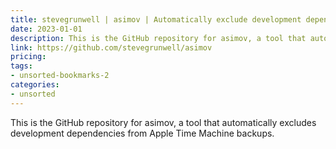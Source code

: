 ```yaml
---
title: stevegrunwell | asimov | Automatically exclude development dependencies from Apple Time Machine backups
date: 2023-01-01
description: This is the GitHub repository for asimov, a tool that automatically excludes development dependencies from Apple Time Machine backups.
link: https://github.com/stevegrunwell/asimov
pricing: 
tags: 
- unsorted-bookmarks-2 
categories: 
- unsorted 
---
```


This is the GitHub repository for asimov, a tool that automatically excludes development dependencies from Apple Time Machine backups.